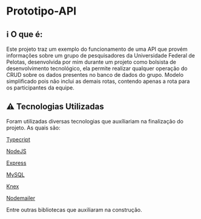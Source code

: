 # Prototipo-API

## :information_source: O que é:
Este projeto traz um exemplo do funcionamento de uma API que provém informações sobre um grupo de pesquisadores da Universidade Federal de Pelotas, desenvolvida por mim durante um projeto como bolsista de desenvolvimento tecnológico, ela permite realizar qualquer operação do CRUD sobre os dados presentes no banco de dados do grupo.
Modelo simplificado pois não inclui as demais rotas, contendo apenas a rota para os participantes da equipe.

## :warning: Tecnologias Utilizadas
Foram utilizadas diversas tecnologias que auxíliariam na finalização do projeto. As quais são:

[Typecript](https://www.javascript.com/)

[NodeJS](https://nodejs.org/en/docs/)

[Express](https://expressjs.com)

[MySQL](https://dev.mysql.com/doc/)

[Knex](http://knexjs.org/)

[Nodemailer](https://nodemailer.com/about/)

Entre outras bibliotecas que auxiliaram na construção.
